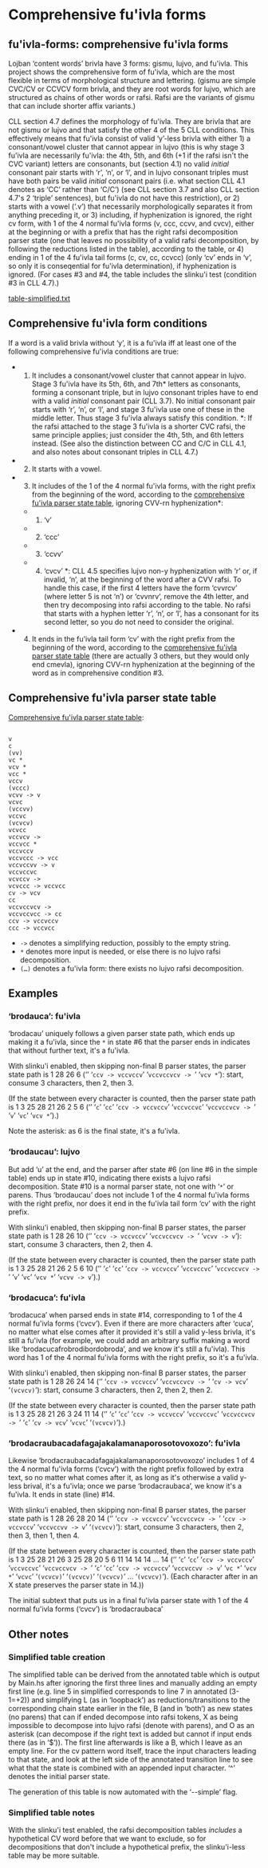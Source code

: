 # Comprehensive fu'ivla forms

## fu'ivla-forms: comprehensive fu'ivla forms

Lojban ‘content words’ brivla have 3 forms: gismu, lujvo, and fu'ivla.  This
project shows the comprehensive form of fu'ivla, which are the most flexible in
terms of morphological structure and lettering.  (gismu are simple CVC/CV or
CCVCV form brivla, and they are root words for lujvo, which are structured as
chains of other words or rafsi.  Rafsi are the variants of gismu that can
include shorter affix variants.)

CLL section 4.7 defines the morphology of fu'ivla. They are brivla that are not
gismu or lujvo and that satisfy the other 4 of the 5 CLL conditions. This
effectively means that fu'ivla consist of valid ‘y’-less brivla with either 1)
a consonant/vowel cluster that cannot appear in lujvo (this is why stage 3
fu'ivla are necessarily fu'ivla: the 4th, 5th, and 6th (+1 if the rafsi isn't
the CVC variant) letters are consonants, but (section 4.1) no valid _initial_
consonant pair starts with ‘r’, ‘n’, or ‘l’, and in lujvo consonant triples
must have both pairs be valid _initial_ consonant pairs (i.e. what section CLL
4.1 denotes as ‘CC’ rather than ‘C/C’) (see CLL section 3.7 and also CLL
section 4.7's 2 ‘triple’ sentences), but fu'ivla do not have this restriction),
or 2) starts with a vowel (‘.v’) that necessarily morphologically separates it
from anything preceding it, or 3) including, if hyphenization is ignored, the
right cv form, with 1 of the 4 normal fu'ivla forms (v, ccc, ccvv, and cvcv),
either at the beginning or with a prefix that has the right rafsi decomposition
parser state (one that leaves no possibility of a valid rafsi decomposition, by
following the reductions listed in the table), according to the table, or 4)
ending in 1 of the 4 fu'ivla tail forms (c, cv, cc, ccvcc) (only ‘cv’ ends in
‘v’, so only it is conseqential for fu'ivla determination), if hyphenization is
ignored.  (For cases #3 and #4, the table includes the slinku'i test (condition
#3 in CLL 4.7).)

[table-simplified.txt](table-simplified.txt)

## Comprehensive fu'ivla form conditions

If a word is a valid brivla without ‘y’, it is a fu'ivla iff at least one of
the following comprehensive fu'ivla conditions are true:

- 1) It includes a consonant/vowel cluster that cannot appear in lujvo.  Stage
  3 fu'ivla have its 5th, 6th, and 7th\* letters as consonants, forming a
  consonant triple, but in lujvo consonant triples have to end with a valid
  _initial_ consonant pair (CLL 3.7).  No initial consonant pair starts with
  ‘r’, ‘n’, or ‘l’, and stage 3 fu'ivla use one of these in the middle letter.
  Thus stage 3 fu'ivla always satisfy this condition.  \*: If the rafsi
  attached to the stage 3 fu'ivla is a shorter CVC rafsi, the same principle
  applies; just consider the 4th, 5th, and 6th letters instead.  (See also the
  distinction between CC and C/C in CLL 4.1, and also notes about consonant
  triples in CLL 4.7.)
- 2) It starts with a vowel.
- 3) It includes of the 1 of the 4 normal fu'ivla forms, with the right prefix
     from the beginning of the word, according to the [comprehensive fu'ivla
     parser state table](table-simplified.txt), ignoring CVV-rn hyphenization\*:
	- 1) ‘v’
	- 2) ‘ccc’
	- 3) ‘ccvv’
	- 4) ‘cvcv’
     \*: CLL 4.5 specifies lujvo non-y hyphenization with ‘r’ or, if invalid,
     ‘n’, at the beginning of the word after a CVV rafsi.  To handle this case,
     if the first 4 letters have the form ‘cvvrcv’ (where letter 5 is not ‘n’)
     or ‘cvvnrv’, remove the 4th letter, and then try decomposing into rafsi
     according to the table.  No rafsi that starts with a hyphen letter ‘r’,
     ‘n’, or ‘l’, has a consonant for its second letter, so you do not need to
     consider the original.
- 4) It ends in the fu'ivla tail form ‘cv’ with the right prefix from the
     beginning of the word, according to the [comprehensive fu'ivla parser
     state table](table-simplified.txt) (there are actually 3 others, but they
     would only end cmevla), ignoring CVV-rn hyphenization at the beginning of
     the word as in comprehensive condition #3.

## Comprehensive fu'ivla parser state table

[Comprehensive fu'ivla parser state table](table-simplified.txt):

```

v
c
(vv)
vc *
vcv *
vcc *
vccv
(vccc)
vcvv -> v
vcvc
(vccvv)
vccvc
(vcvcv)
vcvcc
vccvcv -> 
vccvcc *
vccvccv
vccvccc -> vcc
vccvccvv -> v
vccvccvc
vcvccv -> 
vcvccc -> vccvcc
cv -> vcv
cc
vccvccvcv -> 
vccvccvcc -> cc
ccv -> vccvccv
ccc -> vccvcc
```

- `->` denotes a simplifying reduction, possibly to the empty string.
- `*` denotes more input is needed, or else there is no lujvo rafsi decomposition.
- `(…)` denotes a fu'ivla form: there exists no lujvo rafsi decomposition.

## Examples

### ‘brodauca’: fu'ivla

‘brodacau’ uniquely follows a given parser state path, which ends up making it
a fu'ivla, since the `*` in state #6 that the parser ends in indicates that
without further text, it's a fu'ivla.

With slinku'i enabled, then skipping non-final B parser states, the parser
state path is 1 28 26 6 (‘’ ‘`ccv -> vccvccv`’ ‘`vccvccvcv -> `’ ‘`vcv *`’): start, consume 3 characters, then 2, then 3.

(If the state between every character is counted, then the parser state path is
1 3 25 28 21 26 2 5 6 (‘’ ‘`c`’ ‘`cc`’ ‘`ccv -> vccvccv`’ ‘`vccvccvc`’  ‘`vccvccvcv -> `’ ‘`v`’ ‘`vc`’ ‘`vcv *`’).)

Note the asterisk: as 6 is the final state, it's a fu'ivla.

### ‘brodaucau’: lujvo

But add ‘u’ at the end, and the parser after state #6 (on line #6 in the simple
table) ends up in state #10, indicating there exists a lujvo rafsi
decomposition.  State #10 is a normal parser state, not one with ‘`*`’ or
parens.  Thus ‘brodaucau’ does not include 1 of the 4 normal fu'ivla forms with
the right prefix, nor does it end in the fu'ivla tail form ‘cv’ with the right
prefix.

With slinku'i enabled, then skipping non-final B parser states, the parser
state path is 1 28 26 10 (‘’ ‘`ccv -> vccvccv`’ ‘`vccvccvcv -> `’ ‘`vcvv -> v`’): start, consume 3 characters, then 2, then 4.

(If the state between every character is counted, then the parser state path is
1 3 25 28 21 26 2 5 6 10 (‘’ ‘`c`’ ‘`cc`’ ‘`ccv -> vccvccv`’ ‘`vccvccvc`’  ‘`vccvccvcv -> `’ ‘`v`’ ‘`vc`’ ‘`vcv *`’ ‘`vcvv -> v`’).)

### ‘brodacuca’: fu'ivla

‘brodacuca’ when parsed ends in state #14, corresponding to 1 of the 4 normal
fu'ivla forms (‘cvcv’).  Even if there are more characters after ‘cuca’, no
matter what else comes after it provided it's still a valid y-less brivla, it's
still a fu'ivla (for example, we could add an arbitrary suffix making a word
like ‘brodacucafrobrodibordobroda’, and we know it's still a fu'ivla).  This
word has 1 of the 4 normal fu'ivla forms with the right prefix, so it's a
fu'ivla.

With slinku'i enabled, then skipping non-final B parser states, the parser
state path is 1 28 26 24 14 (‘’ ‘`ccv -> vccvccv`’ ‘`vccvccvcv -> `’ ‘`cv -> vcv`’ ‘`(vcvcv)`’): start, consume 3 characters, then 2, then 2, then 2.

(If the state between every character is counted, then the parser state path is
1 3 25 28 21 26 3 24 11 14 (‘’ ‘`c`’ ‘`cc`’ ‘`ccv -> vccvccv`’ ‘`vccvccvc`’  ‘`vccvccvcv -> `’ ‘`c`’ ‘`cv -> vcv`’ ‘`vcvc`’ ‘`(vcvcv)`’).)

### ‘brodacraubacadafagajakalamanaporosotovoxozo’: fu'ivla

Likewise ‘brodacraubacadafagajakalamanaporosotovoxozo’ includes 1 of 4 the 4
normal fu'ivla forms (‘cvcv’) with the right prefix followed by extra text, so
no matter what comes after it, as long as it's otherwise a valid y-less brival,
it's a fu'ivla; once we parse ‘brodacraubaca’, we know it's a fu'ivla.  It ends
in state (line) #14.

With slinku'i enabled, then skipping non-final B parser states, the parser
state path is 1 28 26 28 20 14 (‘’ ‘`ccv -> vccvccv`’ ‘`vccvccvcv -> `’ ‘`ccv -> vccvccv`’ ‘`vccvccvv -> v`’ ‘`(vcvcv)`’): start, consume 3 characters, then 2, then 3, then 1, then 4.

(If the state between every character is counted, then the parser state path is
1 3 25 28 21 26 3 25 28 20 5 6 11 14 14 14 … 14 (‘’ ‘`c`’ ‘`cc`’ ‘`ccv -> vccvccv`’ ‘`vccvccvc`’ ‘`vccvccvcv -> `’ ‘`c`’ ‘`cc`’ ‘`ccv -> vccvccv`’ ‘`vccvccvv -> v`’ ‘`vc *`’ ‘`vcv *`’ ‘`vcvc`’ ‘`(vcvcv)`’ ‘`(vcvcv)`’ ‘`(vcvcv)`’ … ‘`(vcvcv)`’).
(Each character after in an X state preserves the parser state in 14.))

The initial subtext that puts us in a final fu'ivla parser state with 1 of the
4 normal fu'ivla forms (‘cvcv’) is ‘brodacraubaca’

## Other notes

### Simplified table creation

The simplified table can be derived from the annotated table which is output by
Main.hs after ignoring the first three lines and manually adding an empty first
line (e.g. line 5 in simplified corresponds to line 7 in annotated (3-1=+2))
and simplifying L (as in ‘loopback’) as reductions/transitions to the
corresponding chain state earlier in the file, B (and in ‘both’) as new states
(no parens) that can if ended decompose into rafsi tokens, X as being
impossible to decompose into lujvo rafsi (denote with parens), and O as an
asterisk (can decompose if the right text is added but cannot if input ends
there (as in ‘$’)).  The first line afterwards is like a B, which I leave as an
empty line.  For the cv pattern word itself, trace the input characters leading
to that state, and look at the left side of the annotated transition line to
see what that the state is combined with an appended input character.  ‘^’
denotes the initial parser state.

The generation of this table is now automated with the ‘--simple’ flag.

### Simplified table notes

With the slinku'i test enabled, the rafsi decomposition tables _includes_ a
hypothetical CV word before that we want to exclude, so for decompositions that
don't include a hypothetical prefix, the slinku'i-less table may be more
suitable.
